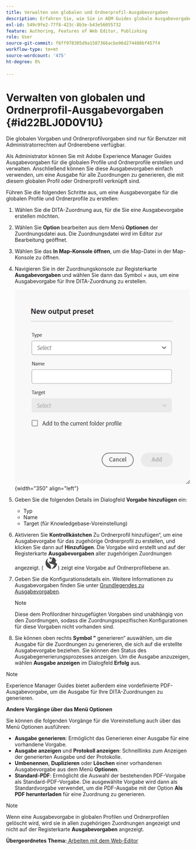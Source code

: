 ```yaml
---
title: Verwalten von globalen und Ordnerprofil-Ausgabevorgaben
description: Erfahren Sie, wie Sie in AEM Guides globale Ausgabevorgaben und Ordnerprofile als Admin-Benutzerinnen und -Benutzer erstellen, bearbeiten, umbenennen, duplizieren und löschen.
exl-id: 549c9fe2-77f8-423c-8b3e-b43e56055732
feature: Authoring, Features of Web Editor, Publishing
role: User
source-git-commit: f6ff978305d9a1587366acbe96d274408bf457f4
workflow-type: tm+mt
source-wordcount: '475'
ht-degree: 0%

---
```


# Verwalten von globalen und Ordnerprofil-Ausgabevorgaben {#id22BLJ0D0V1U}

Die globalen Vorgaben und Ordnerprofilvorgaben sind nur für Benutzer mit Administratorrechten auf Ordnerebene verfügbar.

Als Administrator können Sie mit Adobe Experience Manager Guides Ausgabevorgaben für die globalen Profile und Ordnerprofile erstellen und verwalten. Anschließend können Sie diese Ausgabevorgaben einfach verwenden, um eine Ausgabe für alle Zuordnungen zu generieren, die mit diesem globalen Profil oder Ordnerprofil verknüpft sind.

Führen Sie die folgenden Schritte aus, um eine Ausgabevorgabe für die globalen Profile und Ordnerprofile zu erstellen:

1. Wählen Sie die DITA-Zuordnung aus, für die Sie eine Ausgabevorgabe erstellen möchten.
1. Wählen Sie **Option** bearbeiten aus dem Menü **Optionen** der Zuordnungsdatei aus. Die Zuordnungsdatei wird im Editor zur Bearbeitung geöffnet.
1. Wählen Sie das **In Map-Konsole öffnen**, um die Map-Datei in der Map-Konsole zu öffnen.
1. Navigieren Sie in der Zuordnungskonsole zur Registerkarte **Ausgabevorgaben** und wählen Sie dann das Symbol + aus, um eine Ausgabevorgabe für Ihre DITA-Zuordnung zu erstellen.

   ![](images/add-global-output-preset.png){width="350" align="left"}

1. Geben Sie die folgenden Details im Dialogfeld **Vorgabe hinzufügen** ein:
   - Typ
   - Name
   - Target \(für Knowledgebase-Voreinstellung\)
1. Aktivieren Sie **Kontrollkästchen** Zu Ordnerprofil hinzufügen“, um eine Ausgabevorgabe für das zugehörige Ordnerprofil zu erstellen, und klicken Sie dann auf **Hinzufügen**. Die Vorgabe wird erstellt und auf der Registerkarte **Ausgabevorgaben** aller zugehörigen Zuordnungen angezeigt. \( ![](images/global-preset-icon.svg)\) zeigt eine Vorgabe auf Ordnerprofilebene an.
1. Geben Sie die Konfigurationsdetails ein. Weitere Informationen zu Ausgabevorgaben finden Sie unter [Grundlegendes zu Ausgabevorgaben](./generate-output-understand-presets.md).

   >[!NOTE]
   >
   > Diese dem Profilordner hinzugefügten Vorgaben sind unabhängig von den Zuordnungen, sodass die Zuordnungsspezifischen Konfigurationen für diese Vorgaben nicht vorhanden sind.

1. Sie können oben rechts **Symbol &quot;** generieren“ auswählen, um die Ausgabe für die Zuordnungen zu generieren, die sich auf die erstellte Ausgabevorgabe beziehen. Sie können den Status des Ausgabegenerierungsprozesses anzeigen. Um die Ausgabe anzuzeigen, wählen **Ausgabe anzeigen** im Dialogfeld **Erfolg** aus.

>[!NOTE]
>
> Experience Manager Guides bietet außerdem eine vordefinierte PDF-Ausgabevorgabe, um die Ausgabe für Ihre DITA-Zuordnungen zu generieren.

**Andere Vorgänge über das Menü Optionen**

Sie können die folgenden Vorgänge für die Voreinstellung auch über das Menü Optionen ausführen:

- **Ausgabe generieren**: Ermöglicht das Generieren einer Ausgabe für eine vorhandene Vorgabe.
- **Ausgabe anzeigen** und **Protokoll anzeigen**: Schnelllinks zum Anzeigen der generierten Ausgabe und der Protokolle.
- **Umbenennen**, **Duplizieren** oder **Löschen** einer vorhandenen Ausgabevorgabe aus dem Menü **Optionen**.
- **Standard-PDF**: Ermöglicht die Auswahl der bestehenden PDF-Vorgabe als Standard-PDF-Vorgabe. Die ausgewählte Vorgabe wird dann als Standardvorgabe verwendet, um die PDF-Ausgabe mit der Option **Als PDF herunterladen** für eine Zuordnung zu generieren.

>[!NOTE]
>
> Wenn eine Ausgabevorgabe in globalen Profilen und Ordnerprofilen gelöscht wird, wird sie in allen zugehörigen Zuordnungen angezeigt und nicht auf der Registerkarte **Ausgabevorgaben** angezeigt.

**Übergeordnetes Thema:**[ Arbeiten mit dem Web-Editor](web-editor.md)
